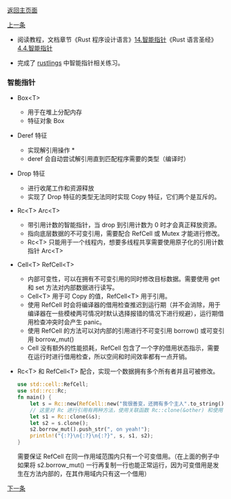 [返回主页面](../README.md)

[上一条](20230404.md)

- 阅读教程，文档章节《Rust 程序设计语言》[14.智能指针](https://kaisery.github.io/trpl-zh-cn/ch15-00-smart-pointers.html)《Rust 语言圣经》[4.4.智能指针](https://course.rs/advance/smart-pointer/intro.html)

- 完成了 [rustlings](https://github.com/LearningOS/rust-rustlings-creatoy) 中智能指针相关练习。

### 智能指针
- Box\<T>
  - 用于在堆上分配内存
  - 特征对象 Box<dyn TraitName>

- Deref 特征
  - 实现解引用操作 *
  - deref 会自动尝试解引用直到匹配程序需要的类型（编译时）

- Drop 特征
  - 进行收尾工作和资源释放
  - 实现了 Drop 特征的类型无法同时实现 Copy 特征，它们两个是互斥的。

- Rc\<T> Arc\<T>
  - 带引用计数的智能指针，当 drop 到引用计数为 0 时才会真正释放资源。
  - 指向底层数据的不可变引用，需要配合 RefCell 或 Mutex 才能进行修改。
  - Rc\<T> 只能用于一个线程内，想要多线程共享需要使用原子化的引用计数指针 Arc\<T>

- Cell\<T> RefCell\<T>
  - 内部可变性，可以在拥有不可变引用的同时修改目标数据。需要使用 get 和 set 方法对内部数据进行读写。
  - Cell\<T> 用于可 Copy 的值，RefCell\<T> 用于引用。
  - 使用 RefCell 时会将编译器的借用检查推迟到运行期（并不会消除，用于编译器在一些模棱两可情况时默认选择报错的情况下进行规避），运行期借用检查冲突时会产生 panic。
  - 使用 RefCell 的方法可以对内部的引用进行不可变引用 borrow() 或可变引用 borrow_mut()
  - Cell 没有额外的性能损耗，RefCell 包含了一个字的借用状态指示，需要在运行时进行借用检查，所以空间和时间效率都有一点开销。

- Rc\<T> 和 RefCell\<T> 配合，实现一个数据拥有多个所有者并且可被修改。
  ```rust
  use std::cell::RefCell;
  use std::rc::Rc;
  fn main() {
      let s = Rc::new(RefCell::new("我很善变，还拥有多个主人".to_string()));
      // 这里对 Rc 进行引用有两种方法，使用关联函数 Rc::clone(&other) 和使用 clone 方法，推荐的是前者。
      let s1 = Rc::clone(&s);
      let s2 = s.clone();
      s2.borrow_mut().push_str(", on yeah!");
      println!("{:?}\n{:?}\n{:?}", s, s1, s2);
  }
  ```
  需要保证 RefCell 在同一作用域范围内只有一个可变借用。（在上面的例子中如果将 s2.borrow_mut() 一行再复制一行也能正常运行，因为可变借用是发生在方法内部的，在其作用域内只有这一个借用）



[下一条](../README.md)
